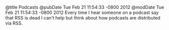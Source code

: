@title Podcasts
@pubDate Tue Feb 21 11:54:33 -0800 2012
@modDate Tue Feb 21 11:54:33 -0800 2012
Every time I hear someone on a podcast say that RSS is dead I can’t help but think about how podcasts are distributed via RSS.
